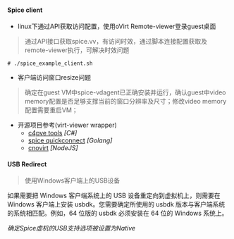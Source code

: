 #### Spice client
* linux下通过API获取访问配置，使用oVirt Remote-viewer登录guest桌面
> 通过API接口获取spice.vv，有访问时效，通过脚本连接配置获取及remote-viewer执行，可解决时效问题
```
# ./spice_example_client.sh
```

* 客户端访问窗口resize问题
> 确定在guest VM中spice-vdagent已正确安装并运行，确认guest中video memory配置是否足够支撑当前的窗口分辨率及尺寸；修改video memory配置需要重启VM；

* 开源项目参考(virt-viewer wrapper)
  * [c4pve tools](https://www.cv4pve-tools.com/)    *[C#]*
  * [spice quickconnect](https://github.com/Elbandi/proxmox-spice-quickconnect)    *[Golang]*
  * [cnovirt](https://github.com/cnovirt/opencc-ovirt-pro-win)    *[NodeJS]*

#### USB Redirect
> 使用Windows客户端上的USB设备

如果需要把 Windows 客户端系统上的 USB 设备重定向到虚拟机上，则需要在 Windows 客户端上安装 usbdk。您需要确定所使用的 usbdk 版本与客户端系统的系统相匹配。例如，64 位版的 usbdk 必须安装在 64 位的 Windows 系统上。

*确定Spice虚机的USB支持选项被设置为Native*
